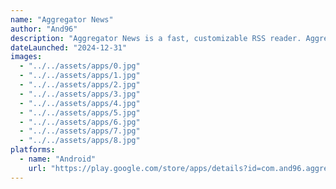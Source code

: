 ```yaml
---
name: "Aggregator News"
author: "And96"
description: "Aggregator News is a fast, customizable RSS reader. Aggregate news from various sources, organize them chronologically, and select your favorite topics and sites to follow. Ad-free, lightweight, and designed to deliver quick updates without any ads."
dateLaunched: "2024-12-31"
images:
  - "../../assets/apps/0.jpg"
  - "../../assets/apps/1.jpg"
  - "../../assets/apps/2.jpg"
  - "../../assets/apps/3.jpg"
  - "../../assets/apps/4.jpg"
  - "../../assets/apps/5.jpg"
  - "../../assets/apps/6.jpg"
  - "../../assets/apps/7.jpg"
  - "../../assets/apps/8.jpg"
platforms:
  - name: "Android"
    url: "https://play.google.com/store/apps/details?id=com.and96.aggregator_news"
---
```

